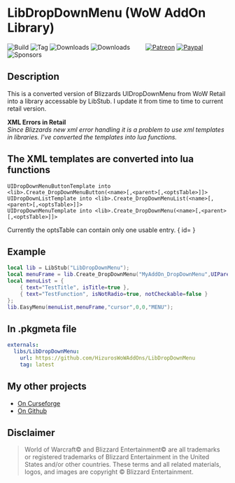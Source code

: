 # LibDropDownMenu (WoW AddOn Library)
![Build](https://github.com/HizurosWoWAddOns/LibDropDownMenu/actions/workflows/bigwigsmods-packager.yml/badge.svg)
![Tag](https://img.shields.io/github/v/tag/HizurosWoWAddOns/LibDropDownMenu?style=flat-square)
![Downloads](https://img.shields.io/github/downloads/HizurosWoWAddOns/LibDropDownMenu/total?style=flat-square)
![Downloads](https://img.shields.io/github/downloads/HizurosWoWAddOns/LibDropDownMenu/latest/total?style=flat-square)
&nbsp; &nbsp; &nbsp; &nbsp;
[![Patreon](https://img.shields.io/badge/&zwj;-Patreon-gray?logo=patreon&color=red&style=flat-square)](https://www.patreon.com/bePatron?u=12558524)
[![Paypal](https://img.shields.io/badge/&zwj;-Paypal-gray?logo=paypal&color=blue&style=flat-square)](https://paypal.me/hizuro)
![Sponsors](https://img.shields.io/github/sponsors/HizurosWoWAddOns?logo=github&style=flat-square)

## Description
This is a converted version of Blizzards UIDropDownMenu from WoW Retail into a library accessable by LibStub. I update it from time to time to current retail version.

**XML Errors in Retail**\
*Since Blizzards new xml error handling it is a problem to use xml templates in libraries. I've converted the templates into lua functions.*

## The XML templates are converted into lua functions
```
UIDropDownMenuButtonTemplate into <lib>.Create_DropDownMenuButton(<name>[,<parent>[,<optsTable>]]>
UIDropDownListTemplate into <lib>.Create_DropDownMenuList(<name>[,<parent>[,<optsTable>]]>
UIDropDownMenuTemplate into <lib>.Create_DropDownMenu(<name>[,<parent>[,<optsTable>]]>
```
Currently the optsTable can contain only one usable entry. { id=<number> }

## Example
```lua
local lib = LibStub("LibDropDownMenu");
local menuFrame = lib.Create_DropDownMenu("MyAddOn_DropDownMenu",UIParent); -- instead of template UIDropDownMenuTemplate
local menuList = {
	{ text="TestTitle", isTitle=true },
	{ text="TestFunction", isNotRadio=true, notCheckable=false }
};
lib.EasyMenu(menuList,menuFrame,"cursor",0,0,"MENU");
```

## In .pkgmeta file
```yaml
externals:
  libs/LibDropDownMenu:
    url: https://github.com/HizurosWoWAddOns/LibDropDownMenu
    tag: latest
```

## My other projects
* [On Curseforge](https://www.curseforge.com/members/hizuro_de/projects)
* [On Github](https://github.com/HizurosWoWAddOns?tab=repositories)

## Disclaimer
> World of Warcraft© and Blizzard Entertainment© are all trademarks or registered trademarks of Blizzard Entertainment in the United States and/or other countries. These terms and all related materials, logos, and images are copyright © Blizzard Entertainment.
